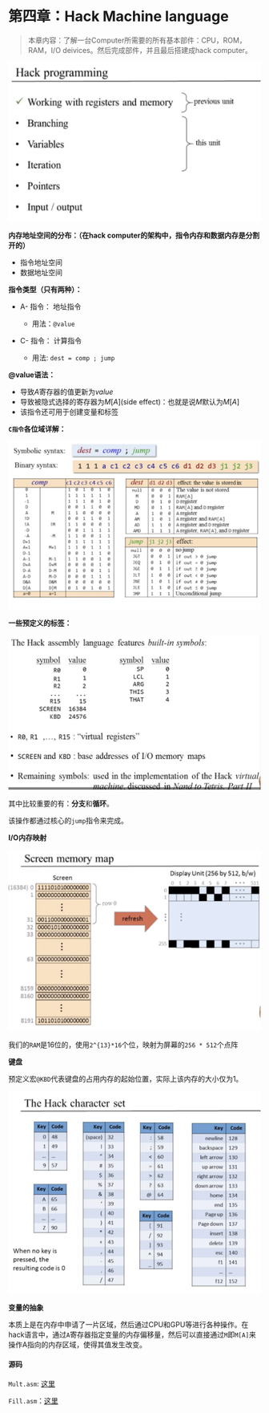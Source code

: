 # 第四章：Hack Machine language

> 本章内容：了解一台Computer所需要的所有基本部件：CPU，ROM，RAM，I/O deivices。然后完成部件，并且最后搭建成hack computer。



<img src="https://github.com/coderhare/nand2tetris/blob/main/Images/hack_contents.png" />

**内存地址空间的分布：（在hack computer的架构中，指令内存和数据内存是分割开的）**

- 指令地址空间
- 数据地址空间



**指令类型（只有两种）：**

- A- 指令： 地址指令
  - 用法：`@value`

- C- 指令： 计算指令
  - 用法:  `dest = comp ; jump`

**@value语法：**

- 导致$A$寄存器的值更新为$value$
- 导致被隐式选择的寄存器为$M[A]$(side effect)：也就是说$M$默认为$M[A]$
- 该指令还可用于创建变量和标签



**`C指令`各位域详解：**

![image-20211011190905670](https://github.com/coderhare/nand2tetris/blob/main/Images/C_instruction.png)

**一些预定义的标签：**

![image-20211011201712082](https://github.com/coderhare/nand2tetris/blob/main/Images/hack_builtin_symbols.png)



其中比较重要的有：**分支**和**循环**。

该操作都通过核心的`jump`指令来完成。



**I/O内存映射**

<img src="https://github.com/coderhare/nand2tetris/blob/main/Images/hack_screenMemory_map.png" />

我们的`RAM`是16位的，使用`2^{13}*16`个位，映射为屏幕的`256 * 512`个点阵



**键盘**

预定义宏`@KBD`代表键盘的占用内存的起始位置，实际上该内存的大小仅为1。

<img src="https://github.com/coderhare/nand2tetris/blob/main/Images/hack_character_set.png" />

**变量的抽象**

本质上是在内存中申请了一片区域，然后通过CPU和GPU等进行各种操作。在hack语言中，通过`A`寄存器指定变量的内存偏移量，然后可以直接通过`M`即`M[A]​`来操作A指向的内存区域，使得其值发生改变。





#### 源码

`Mult.asm`: [这里](https://github.com/coderhare/nand2tetris/blob/main/Documents/Code/04/Fill.asm)

`Fill.asm`：[这里](https://github.com/coderhare/nand2tetris/blob/main/Documents/Code/04/Fill.asm)
